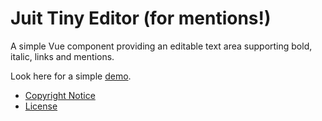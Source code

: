 Juit Tiny Editor (for mentions!)
================================

A simple Vue component providing an editable text area supporting bold, italic,
links and mentions.

Look here for a simple [demo](https://juitnow.github.io/juit-vue-tiny-editor/).

* [Copyright Notice](NOTICE.md)
* [License](LICENSE.md)
